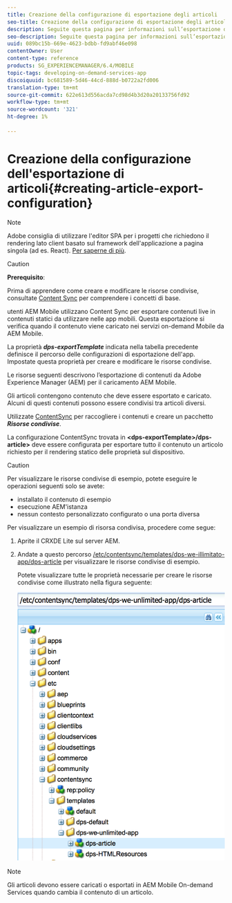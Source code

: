 ```yaml
---
title: Creazione della configurazione di esportazione degli articoli
seo-title: Creazione della configurazione di esportazione degli articoli
description: Seguite questa pagina per informazioni sull’esportazione di contenuti da Adobe Experience Manager (AEM) per il caricamento  AEM Mobile.
seo-description: Seguite questa pagina per informazioni sull’esportazione di contenuti da Adobe Experience Manager (AEM) per il caricamento  AEM Mobile.
uuid: 089bc15b-669e-4623-bdbb-fd9abf46e098
contentOwner: User
content-type: reference
products: SG_EXPERIENCEMANAGER/6.4/MOBILE
topic-tags: developing-on-demand-services-app
discoiquuid: bc681589-5d46-44cd-888d-b0722a2fd006
translation-type: tm+mt
source-git-commit: 622e613d556acda7cd98d4b3d20a20133756fd92
workflow-type: tm+mt
source-wordcount: '321'
ht-degree: 1%

---
```



# Creazione della configurazione dell&#39;esportazione di articoli{#creating-article-export-configuration}

>[!NOTE]
>
> Adobe consiglia di utilizzare l&#39;editor SPA per i progetti che richiedono il rendering lato client basato sul framework dell&#39;applicazione a pagina singola (ad es. React). [Per saperne di più](/help/sites-developing/spa-overview.md).

>[!CAUTION]
>
>**Prerequisito**:
>
>Prima di apprendere come creare e modificare le risorse condivise, consultate [Content Sync](/help/mobile/mobile-ondemand-contentsync.md) per comprendere i concetti di base.

 utenti AEM Mobile utilizzano Content Sync per esportare contenuti live in contenuti statici da utilizzare nelle app mobili. Questa esportazione si verifica quando il contenuto viene caricato nei servizi on-demand Mobile da  AEM Mobile.

La proprietà ***dps-exportTemplate*** indicata nella tabella precedente definisce il percorso delle configurazioni di esportazione dell&#39;app. Impostate questa proprietà per creare e modificare le risorse condivise.

Le risorse seguenti descrivono l’esportazione di contenuti da Adobe Experience Manager (AEM) per il caricamento  AEM Mobile.

Gli articoli contengono contenuto che deve essere esportato e caricato. Alcuni di questi contenuti possono essere condivisi tra articoli diversi.

Utilizzate [ContentSync](/help/mobile/mobile-ondemand-contentsync.md) per raccogliere i contenuti e creare un pacchetto ***Risorse condivise***.

La configurazione ContentSync trovata in **&lt;dps-exportTemplate>/dps-article>** deve essere configurata per esportare tutto il contenuto un articolo richiesto per il rendering statico delle proprietà sul dispositivo.

>[!CAUTION]
>
>Per visualizzare le risorse condivise di esempio, potete eseguire le operazioni seguenti solo se avete:
>
>* installato il contenuto di esempio
>* esecuzione AEM&#39;istanza
>* nessun contesto personalizzato configurato o una porta diversa

>



Per visualizzare un esempio di risorsa condivisa, procedere come segue:

1. Aprite il CRXDE Lite sul server AEM.
1. Andate a questo percorso [/etc/contentsync/templates/dps-we-illimitato-app/dps-article](http://localhost:4502/crx/de/index.jsp#/etc/contentsync/templates/dps-we-unlimited-app/dps-article) per visualizzare le risorse condivise di esempio.

   Potete visualizzare tutte le proprietà necessarie per creare le risorse condivise come illustrato nella figura seguente:

   ![chlimage_1-134](assets/chlimage_1-134.png)

>[!NOTE]
>
>Gli articoli devono essere caricati o esportati in  AEM Mobile On-demand Services quando cambia il contenuto di un articolo.

